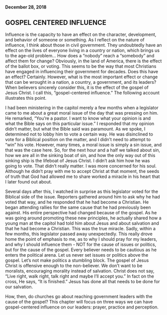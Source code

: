 #### December 28, 2018

## GOSPEL CENTERED INFLUENCE

Influence is the capacity to have an effect on the character, development, and behavior of someone or something. As I reflect on the nature of influence, I think about those in civil government. They undoubtedly have an effect on the lives of everyone living in a country or nation, which brings us to the age-old problem... How does a “nobody” reach a “somebody” and affect them for change? Obviously, in the land of America, there is the effect of the ballot box, or voting. This seems to be the way that most Christians have engaged in influencing their government for decades. Does this have an effect? Certainly. However, what is the most important effect or change that can be wrought in a nation, a country, a government, and its leaders? When believers sincerely consider this, it is the effect of the gospel of Jesus Christ. I call this, “gospel-centered influence.” The following account illustrates this point.

I had been ministering in the capitol merely a few months when a legislator came to me about a great moral issue of the day that was pressing on him. He remarked, “You’re a pastor. I want to know what your opinion is and what the Bible says on this particular issue.” I responded that my opinion didn’t matter, but what the Bible said was paramount. As we spoke, I determined not to lobby him to vote a certain way. He was disinclined to vote for a Biblical position on the matter, and I didn’t need to attempt to “win” his vote. However, many times, a moral issue is simply a sin issue, and that was the case here. So, for the next hour and a half we talked about sin, how we are all in the sinking boat of sin, and how the only way out of this sinking ship is the lifeboat of Jesus Christ. I didn’t ask him how he was going to vote. That didn’t really matter. I was more concerned for his soul. Although he didn’t pray with me to accept Christ at that moment, the seeds of truth that God had allowed me to share worked a miracle in his heart that I later found out about.

Several days after this, I watched in surprise as this legislator voted for the Biblical side of the issue. Reporters gathered around him to ask why he had voted that way, and he responded that he had become a Christian. He began attending rallies for the same cause that he had previously been against. His entire perspective had changed because of the gospel. As he was going around promoting these new principles, he actually shared how a young man at the capitol had told him about Jesus and about salvation and that he had become a Christian. This was the true miracle. Sadly, within a few months, this legislator passed away unexpectedly. This really drove home the point of emphasis to me, as to why I should pray for my leaders, and why I should influence them - NOT for the cause of issues or politics, but for the cause of the gospel. Every believer needs to be cautious as he enters the political arena. Let us never set issues or politics above the gospel. Let’s not make politics a stumbling block. The gospel of Jesus Christ is offensive enough to the non-believer. We don’t want to be moralists, encouraging morality instead of salvation. Christ does not say, “Live right, walk right, talk right and maybe I’ll accept you.” In fact on the cross, He says, “It is finished.” Jesus has done all that needs to be done for our salvation.

How, then, do churches go about reaching government leaders with the cause of the gospel? This chapter will focus on three ways we can have gospel-centered influence on our leaders: prayer, practice and perception.
